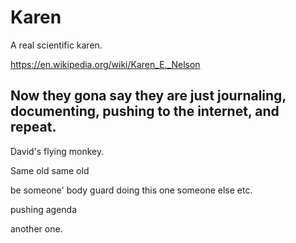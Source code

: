 # Karen

A real scientific karen.

https://en.wikipedia.org/wiki/Karen_E._Nelson

## Now they gona say they are just journaling, documenting, pushing to the internet, and repeat.

David's flying monkey.

Same old same old

be someone' body guard doing this one someone else etc.

pushing agenda 

another one.
